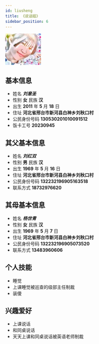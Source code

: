 ```yaml
---
id: liusheng
title: 《说话姐》
sidebar_position: 6
---
```

![头像](/img/liusheng.jpg)
							

## 基本信息

- 姓名 ***刘意圣***
- 性别 **女**     民族 **汉**
- 出生 **2011** 年 **5** 月 **18** 日
- 住址 **河北省邢台市新河县白神乡刘秋口村**
- 公民身份号码  **130530201010091512**
- 饭卡工号 **20230945**

## 其父基本信息

- 姓名 ***刘红双***
- 性别 **男**     民族 **汉**
- 出生 **1969** 年 **5** 月 **16** 日
- 住址 **河北省邢台市新河县白神乡刘秋口村**
- 公民身份号码  **132232196905163518**
- 联系方式 **18732976620**

## 其母基本信息

- 姓名 ***杨世青***
- 性别 **女**     民族 **汉**
- 出生 **1969** 年 **5** 月 **7** 日
- 住址 **河北省邢台市新河县白神乡刘秋口村**
- 公民身份号码  **132232196905073520**
- 联系方式 **13483960606**

## 个人技能

- 睡觉
- 上课睡觉被巡查的级部主任制裁
- 装傻

## 兴趣爱好

- 上课说话
- 和同桌说话
- 天天上课和同桌说话被英语老师制裁
